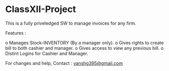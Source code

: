 # ClassXII-Project

This is a fully priveledged SW to manage invoices for any firm.

Features :

  o Manages Stock-INVENTORY (By a manager only).
  o Gives rights to create bill to both cashier and manager.
  o Gives access to view any previous bill.
  o Distint Logins for Cashier and Manager.
  
For changes and help, Contact : vanshg395@gmail.com
